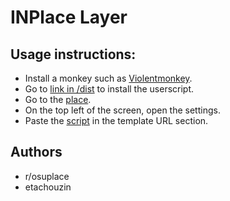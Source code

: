 # INPlace Layer

## Usage instructions:
 * Install a monkey such as [Violentmonkey](https://violentmonkey.github.io/get-it/).
 * Go to [link in /dist](https://github.com/etachouzin/inplace_layer/raw/main/dist/templateManager.user.js) to install the userscript.
 * Go to the [place](https://place.nemodacremont.me/).
 * On the top left of the screen, open the settings.
 * Paste the [script](https://github.com/etachouzin/inplace_layer/raw/main/mfb/script.json) in the template URL section.

## Authors
* r/osuplace
* etachouzin
